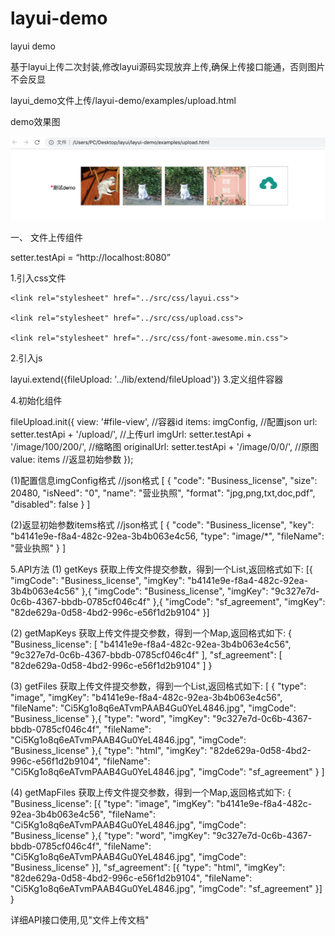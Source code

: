 # layui-demo
layui demo

基于layui上传二次封装,修改layui源码实现放弃上传,确保上传接口能通，否则图片不会反显

layui_demo文件上传/layui-demo/examples/upload.html

demo效果图

![image](https://github.com/13162576590/layui-demo/blob/master/demo.png?raw=true)

一、	文件上传组件

setter.testApi = “http://localhost:8080”

1.引入css文件

```
<link rel="stylesheet" href="../src/css/layui.css">

<link rel="stylesheet" href="../src/css/upload.css">

<link rel="stylesheet" href="../src/css/font-awesome.min.css">
```

2.引入js

  layui.extend({fileUpload: '../lib/extend/fileUpload'})
3.定义组件容器

  <div class="layui-col-md12" id="file-view">
  </div>

4.初始化组件

  fileUpload.init({
    view: '#file-view', //容器id
    items: imgConfig, //配置json
    url: setter.testApi + '/upload/', //上传url
    imgUrl: setter.testApi + '/image/100/200/', //缩略图
    originalUrl: setter.testApi + '/image/0/0/', //原图
    value: items //返显初始参数
  });

(1)配置信息imgConfig格式
    //json格式
    [
      {
        "code": "Business_license",
        "size": 20480,
        "isNeed": "0",
        "name": "营业执照",
        "format": "jpg,png,txt,doc,pdf",
        "disabled": false
      }
   ]


(2)返显初始参数items格式
    //json格式 
   [
     {
       "code": "Business_license",
       "key": "b4141e9e-f8a4-482c-92ea-3b4b063e4c56,
       "type": "image/*",
       "fileName": "营业执照"
     }
  ] 

5.API方法
(1) getKeys
    获取上传文件提交参数，得到一个List,返回格式如下:
[{
       "imgCode": "Business_license",
        "imgKey": "b4141e9e-f8a4-482c-92ea-3b4b063e4c56"
 },{
       "imgCode": "Business_license",
       "imgKey": "9c327e7d-0c6b-4367-bbdb-0785cf046c4f"
},{
     "imgCode": "sf_agreement",
      "imgKey": "82de629a-0d58-4bd2-996c-e56f1d2b9104"
}]

(2) getMapKeys
    获取上传文件提交参数，得到一个Map,返回格式如下:
{
  "Business_license": [
         "b4141e9e-f8a4-482c-92ea-3b4b063e4c56",
         "9c327e7d-0c6b-4367-bbdb-0785cf046c4f"
  ],
  "sf_agreement": [
         "82de629a-0d58-4bd2-996c-e56f1d2b9104"
  ]
}

(3) getFiles
    获取上传文件提交参数，得到一个List,返回格式如下:
[
  {
         "type": "image",
         "imgKey": "b4141e9e-f8a4-482c-92ea-3b4b063e4c56",
         "fileName": "Ci5Kg1o8q6eATvmPAAB4Gu0YeL4846.jpg",
         "imgCode": "Business_license"
  },{
         "type": "word",
         "imgKey": "9c327e7d-0c6b-4367-bbdb-0785cf046c4f",
         "fileName": "Ci5Kg1o8q6eATvmPAAB4Gu0YeL4846.jpg",
         "imgCode": "Business_license"
  },{
         "type": "html",
         "imgKey": "82de629a-0d58-4bd2-996c-e56f1d2b9104",
         "fileName": "Ci5Kg1o8q6eATvmPAAB4Gu0YeL4846.jpg",
         "imgCode": "sf_agreement"
  }
]

(4) getMapFiles
    获取上传文件提交参数，得到一个Map,返回格式如下:
{
"Business_license": [{
"type": "image",
"imgKey": "b4141e9e-f8a4-482c-92ea-3b4b063e4c56",
"fileName": "Ci5Kg1o8q6eATvmPAAB4Gu0YeL4846.jpg",
"imgCode": "Business_license"
},{
"type": "word",
"imgKey": "9c327e7d-0c6b-4367-bbdb-0785cf046c4f",
"fileName": "Ci5Kg1o8q6eATvmPAAB4Gu0YeL4846.jpg",
"imgCode": "Business_license"
}],
"sf_agreement": [{
"type": "html",
"imgKey": "82de629a-0d58-4bd2-996c-e56f1d2b9104",
"fileName": "Ci5Kg1o8q6eATvmPAAB4Gu0YeL4846.jpg",
"imgCode": "sf_agreement"
}]
}

详细API接口使用,见"文件上传文档"




